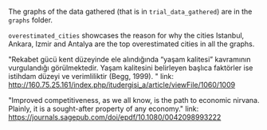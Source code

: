 The graphs of the data gathered (that is in ```trial_data_gathered```) are in the ```graphs``` folder.

```overestimated_cities``` showcases the reason for why the cities Istanbul, Ankara, Izmir and Antalya are the top overestimated cities in all the graphs.

"Rekabet gücü kent
düzeyinde ele alındığında “yaşam kalitesi” kavramının vurgulandığı görülmektedir. Yaşam kalitesini belirleyen başlıca faktörler ise istihdam
düzeyi ve verimliliktir (Begg, 1999). "
link: http://160.75.25.161/index.php/itudergisi_a/article/viewFile/1060/1009

"Improved competitiveness, as we all know, is the path to economic nirvana. Plainly, it is a sought-after property of any economy."
link: https://journals.sagepub.com/doi/epdf/10.1080/0042098993222